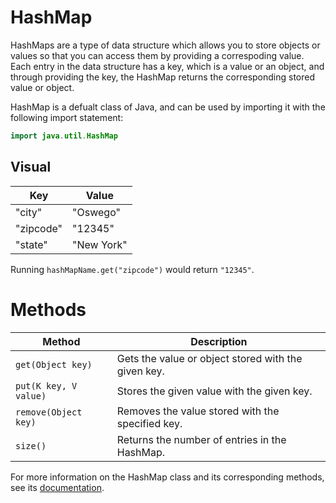 # HashMap
HashMaps are a type of data structure which allows you to store objects or values so that you can access them by providing a correspoding value. Each entry in the data structure has a key, which is a value or an object, and through providing the key, the HashMap returns the corresponding stored value or object.

HashMap is a defualt class of Java, and can be used by importing it with the following import statement:
```Java
import java.util.HashMap
```

## Visual
| Key | Value |
|-----|-------|
|"city"|"Oswego"|
|"zipcode"|"12345"|
|"state"|"New York"|

Running `hashMapName.get("zipcode")` would return `"12345"`.

# Methods
| Method | Description |
|--------|-------------|
| `get(Object key)` | Gets the value or object stored with the given key. |
| `put(K key, V value)` | Stores the given value with the given key. |
| `remove(Object key)` | Removes the value stored with the specified key. |
| `size()` | Returns the number of entries in the HashMap. |

For more information on the HashMap class and its corresponding methods, see its [documentation](http://docs.oracle.com/javase/8/docs/api/java/util/HashMap.html).


